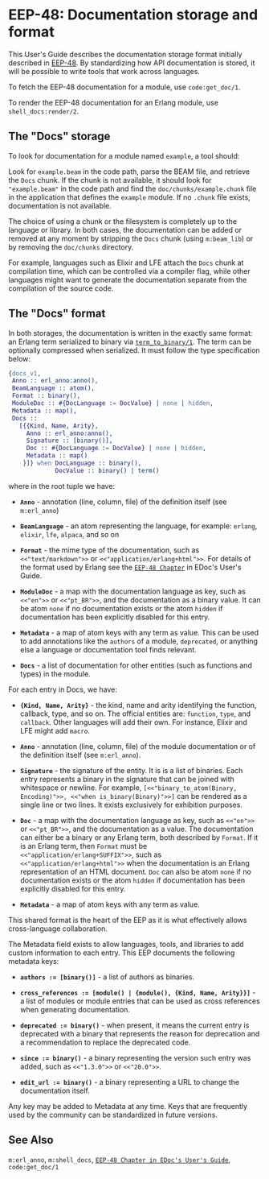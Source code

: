 <!--
%CopyrightBegin%

Copyright Ericsson AB 2023-2024. All Rights Reserved.

Licensed under the Apache License, Version 2.0 (the "License");
you may not use this file except in compliance with the License.
You may obtain a copy of the License at

    http://www.apache.org/licenses/LICENSE-2.0

Unless required by applicable law or agreed to in writing, software
distributed under the License is distributed on an "AS IS" BASIS,
WITHOUT WARRANTIES OR CONDITIONS OF ANY KIND, either express or implied.
See the License for the specific language governing permissions and
limitations under the License.

%CopyrightEnd%
-->
# EEP-48: Documentation storage and format

This User's Guide describes the documentation storage format initially described
in [EEP-48](https://www.erlang.org/erlang-enhancement-proposals/eep-0048.html).
By standardizing how API documentation is stored, it will be possible to write
tools that work across languages.

To fetch the EEP-48 documentation for a module, use `code:get_doc/1`.

To render the EEP-48 documentation for an Erlang module, use
`shell_docs:render/2`.

## The "Docs" storage

To look for documentation for a module named `example`, a tool should:

Look for `example.beam` in the code path, parse the BEAM file, and retrieve the
`Docs` chunk. If the chunk is not available, it should look for `"example.beam"`
in the code path and find the `doc/chunks/example.chunk` file in the application
that defines the `example` module. If no `.chunk` file exists,
documentation is not available.

The choice of using a chunk or the filesystem is completely up to the language
or library. In both cases, the documentation can be added or removed at any
moment by stripping the `Docs` chunk (using `m:beam_lib`) or by removing the
`doc/chunks` directory.

For example, languages such as Elixir and LFE attach the `Docs` chunk at
compilation time, which can be controlled via a compiler flag, while
other languages might want to generate the documentation separate from
the compilation of the source code.

## The "Docs" format

In both storages, the documentation is written in the exactly same format: an
Erlang term serialized to binary via
[`term_to_binary/1`](`erlang:term_to_binary/1`). The term can be optionally
compressed when serialized. It must follow the type specification below:

```erlang
{docs_v1,
 Anno :: erl_anno:anno(),
 BeamLanguage :: atom(),
 Format :: binary(),
 ModuleDoc :: #{DocLanguage := DocValue} | none | hidden,
 Metadata :: map(),
 Docs ::
   [{{Kind, Name, Arity},
     Anno :: erl_anno:anno(),
     Signature :: [binary()],
     Doc :: #{DocLanguage := DocValue} | none | hidden,
     Metadata :: map()
    }]} when DocLanguage :: binary(),
             DocValue :: binary() | term()
```

where in the root tuple we have:

- **`Anno`** - annotation (line, column, file) of the definition itself (see
  `m:erl_anno`)

- **`BeamLanguage`** - an atom representing the language, for example: `erlang`,
  `elixir`, `lfe`, `alpaca`, and so on

- **`Format`** - the mime type of the documentation, such as `<<"text/markdown">>`
  or `<<"application/erlang+html">>`. For details of the format used by Erlang
  see the [`EEP-48 Chapter`](`e:edoc:doc_storage.md`) in EDoc's User's
  Guide.

- **`ModuleDoc`** - a map with the documentation language as key, such as
  `<<"en">>` or `<<"pt_BR">>`, and the documentation as a binary value. It can
  be atom `none` if no documentation exists or the atom `hidden` if
  documentation has been explicitly disabled for this entry.

- **`Metadata`** - a map of atom keys with any term as value. This can be used to
  add annotations like the `authors` of a module, `deprecated`, or anything else
  a language or documentation tool finds relevant.

- **`Docs`** - a list of documentation for other entities (such as functions and
  types) in the module.

For each entry in Docs, we have:

- **`{Kind, Name, Arity}`** - the kind, name and arity identifying the function,
  callback, type, and so on. The official entities are: `function`, `type`, and
  `callback`. Other languages will add their own. For instance, Elixir and LFE
  might add `macro`.

- **`Anno`** - annotation (line, column, file) of the module documentation or of
  the definition itself (see `m:erl_anno`).

- **`Signature`** - the signature of the entity. It is is a list of binaries.
  Each entry represents a binary in the signature that can be joined with
  whitespace or newline. For example,
  `[<<"binary_to_atom(Binary, Encoding)">>, <<"when is_binary(Binary)">>]` can
  be rendered as a single line or two lines. It exists exclusively for
  exhibition purposes.

- **`Doc`** - a map with the documentation language as key, such as `<<"en">>` or
  `<<"pt_BR">>`, and the documentation as a value. The documentation can either be
  a binary or any Erlang term, both described by `Format`. If it is an Erlang
  term, then `Format` must be `<<"application/erlang+SUFFIX">>`, such as
  `<<"application/erlang+html">>` when the documentation is an Erlang
  representation of an HTML document. `Doc` can also be atom `none`
  if no documentation exists or the atom `hidden` if documentation has been
  explicitly disabled for this entry.

- **`Metadata`** - a map of atom keys with any term as value.

This shared format is the heart of the EEP as it is what effectively allows
cross-language collaboration.

The Metadata field exists to allow languages, tools, and libraries to add custom
information to each entry. This EEP documents the following metadata keys:

- **`authors := [binary()]`** - a list of authors as binaries.

- **`cross_references := [module() | {module(), {Kind, Name, Arity}}]`** - a
  list of modules or module entries that can be used as cross references when
  generating documentation.

- **`deprecated := binary()`** - when present, it means the current entry is
  deprecated with a binary that represents the reason for deprecation and a
  recommendation to replace the deprecated code.

- **`since := binary()`** - a binary representing the version such entry was
  added, such as `<<"1.3.0">>` or `<<"20.0">>`.

- **`edit_url := binary()`** - a binary representing a URL to change the
  documentation itself.

Any key may be added to Metadata at any time. Keys that are frequently used by
the community can be standardized in future versions.

## See Also

`m:erl_anno`, `m:shell_docs`,
[`EEP-48 Chapter in EDoc's User's Guide`](`e:edoc:doc_storage.md`),
`code:get_doc/1`
